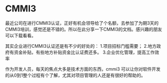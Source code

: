 # CMMI3

 最近公司在进行CMMI3认证，正好有机会领导给了个名额，去参加了为期3天的CMMI3培训，感觉还是不错的。所以在此分享一下CMMI3的文档。感兴趣的朋友可以下载看看。
 
其实企业进行CMMI3认证还是有不少的好处的：
1.项目招标门槛需要；
2.地方政府有资金补贴，有些地方补贴资金比认证费还多。
3.企业优化管理，提高工作效率

作为开发人员，每天的焦点大多是技术方面的东西，cmmi3 可以让你对软件开发的从0到1整个过程有个了解，尤其对项目管理的人还是有很好的帮助的。
